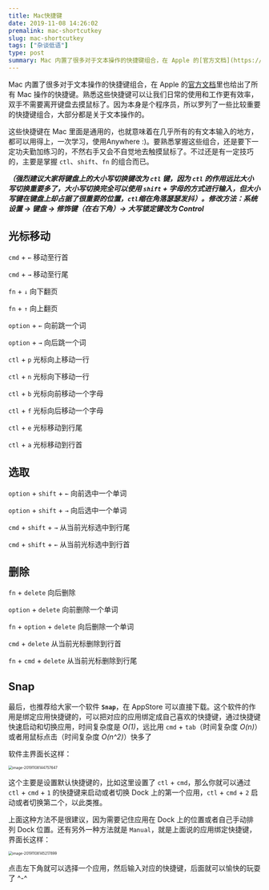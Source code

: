 ```yaml
---
title: Mac快捷键
date: 2019-11-08 14:26:02
premalink: mac-shortcutkey
slug: mac-shortcutkey
tags: ["杂谈低语"]
type: post
summary: Mac 内置了很多对于文本操作的快捷键组合，在 Apple 的[官方文档](https://support.apple.com/zh-cn/HT201236)里也给出了所有 Mac 操作的快捷键。熟悉这些快捷键可以让我们日常的使用和工作更有效率，双手不需要离开键盘去摸鼠标了。
---
```


Mac 内置了很多对于文本操作的快捷键组合，在 Apple 的[官方文档](https://support.apple.com/zh-cn/HT201236)里也给出了所有 Mac 操作的快捷键。熟悉这些快捷键可以让我们日常的使用和工作更有效率，双手不需要离开键盘去摸鼠标了。因为本身是个程序员，所以罗列了一些比较重要的快捷键组合，大部分都是关于文本操作的。

这些快捷键在 Mac 里面是通用的，也就意味着在几乎所有的有文本输入的地方，都可以用得上，一次学习，使用Anywhere :)。要熟悉掌握这些组合，还是要下一定功夫勤加练习的，不然右手又会不自觉地去触摸鼠标了。不过还是有一定技巧的，主要是掌握 `ctl`、`shift`、`fn` 的组合而已。

***（强烈建议大家将键盘上的大小写切换键改为 `ctl` 键，因为 `ctl` 的作用远比大小写切换重要多了，大小写切换完全可以使用 `shift` + 字母的方式进行输入，但大小写键在键盘上却占据了很重要的位置，`ctl`缩在角落瑟瑟发抖）。修改方法：系统设置 -> 键盘 -> 修饰键（在右下角）-> 大写锁定键改为 Control***

## 光标移动

`cmd` + `←`	  移动至行首

`cmd` + `→`	  移动至行尾

`fn` + `↓` 	   向下翻页

`fn` + `↑` 	   向上翻页

`option` + `←`    向前跳一个词

`option` + `→` 	向后跳一个词

`ctl` + `p`     光标向上移动一行

`ctl` + `n`     光标向下移动一行

`ctl` + `b` 	光标向前移动一个字母

`ctl` + `f`  	光标向后移动一个字母

`ctl` + `e`      光标移动到行尾

`ctl` + `a`      光标移动到行首

## 选取

`option` + `shift` + `←` 	向前选中一个单词

`option` + `shift` + `→`     向后选中一个单词

`cmd` + `shift` + `→`	    从当前光标选中到行尾

`cmd` + `shift` + `←` 		从当前光标选中到行首

## 删除

`fn` + `delete`      向后删除

`option` + `delete`     向前删除一个单词

`fn` + `option` + `delete`     向后删除一个单词

`cmd` + `delete`	 从当前光标删除到行首

`fn` + `cmd` + `delete`     从当前光标删除到行尾

## Snap

最后，也推荐给大家一个软件 **`Snap`**，在 AppStore 可以直接下载。这个软件的作用是绑定应用快捷键的，可以把对应的应用绑定成自己喜欢的快捷键，通过快捷键快速启动和切换应用，时间复杂度是 *O(1)*，远比用 `cmd` + `tab`（时间复杂度 *O(n)*）或者用鼠标点击（时间复杂度 *O(n^2)*）快多了



软件主界面长这样：

<img src="https://figurebed-1254477026.cos.ap-chengdu.myqcloud.com/2019-12-10-031224.jpg" alt="image-20191108144757647" style="zoom:50%;" />

这个主要是设置默认快捷键的，比如这里设置了 `ctl` + `cmd`，那么你就可以通过 `ctl` + `cmd` + `1`  的快捷键来启动或者切换 Dock 上的第一个应用，`ctl` + `cmd` + `2` 启动或者切换第二个，以此类推。

上面这种方法不是很建议，因为需要记住应用在 Dock 上的位置或者自己手动排列 Dock 位置。还有另外一种方法就是 `Manual`，就是上面说的应用绑定快捷键，界面长这样：

<img src="https://figurebed-1254477026.cos.ap-chengdu.myqcloud.com/2019-12-10-031230.jpg" alt="image-20191108145217899" style="zoom:50%;" />

点击左下角就可以选择一个应用，然后输入对应的快捷键，后面就可以愉快的玩耍了 ^-^

